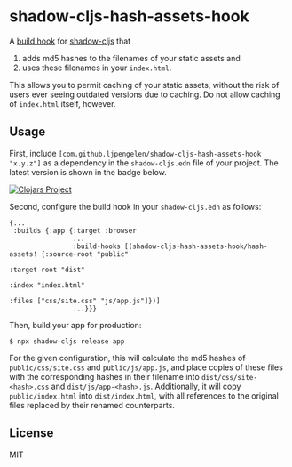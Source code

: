 # shadow-cljs-hash-assets-hook

A [build hook](https://shadow-cljs.github.io/docs/UsersGuide.html#build-hooks) for [shadow-cljs](https://github.com/thheller/shadow-cljs) that
1. adds md5 hashes to the filenames of your static assets and
1. uses these filenames in your `index.html`.

This allows you to permit caching of your static assets, without the risk of users ever seeing outdated versions due to caching.
Do not allow caching of `index.html` itself, however.

## Usage

First, include `[com.github.ljpengelen/shadow-cljs-hash-assets-hook "x.y.z"]` as a dependency in the `shadow-cljs.edn` file of your project.
The latest version is shown in the badge below.

[![Clojars Project](https://img.shields.io/clojars/v/com.github.ljpengelen/shadow-cljs-hash-assets-hook.svg)](https://clojars.org/com.github.ljpengelen/shadow-cljs-hash-assets-hook)

Second, configure the build hook in your `shadow-cljs.edn` as follows:

```
{...
 :builds {:app {:target :browser
                ...
                :build-hooks [(shadow-cljs-hash-assets-hook/hash-assets! {:source-root "public"
                                                                          :target-root "dist"
                                                                          :index "index.html"
                                                                          :files ["css/site.css" "js/app.js"]})]
                ...}}}
```

Then, build your app for production:

    $ npx shadow-cljs release app

For the given configuration, this will calculate the md5 hashes of `public/css/site.css` and `public/js/app.js`, and place copies of these files with the corresponding hashes in their filename into `dist/css/site-<hash>.css` and `dist/js/app-<hash>.js`.
Additionally, it will copy `public/index.html` into `dist/index.html`, with all references to the original files replaced by their renamed counterparts.

## License

MIT
